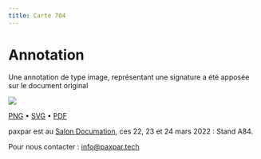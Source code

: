 ```yaml
---
title: Carte 704
---
```


# Annotation

Une annotation de type image, représentant une signature  a été apposée sur le document original


![](https://media.paxpar.tech/ludi/card_704_recto.png)

[PNG](https://media.paxpar.tech/ludi/card_704_recto.png) • [SVG](https://media.paxpar.tech/ludi/card_704_recto.svg) • [PDF](https://media.paxpar.tech/ludi/card_704_recto.pdf)

paxpar est au [Salon Documation](https://www.documation.fr/info_societe/527/paxpartech.html), ces 22, 23 et 24 mars 2022 : Stand A84.

Pour nous contacter : info@paxpar.tech  


